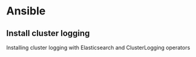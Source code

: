 # Ansible

## Install cluster logging

Installing cluster logging with Elasticsearch and ClusterLogging operators
